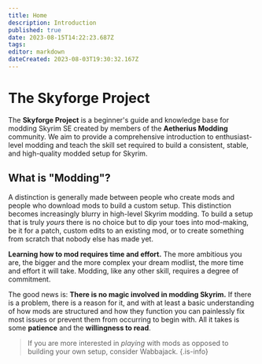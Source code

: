 ```yaml
---
title: Home
description: Introduction
published: true
date: 2023-08-15T14:22:23.687Z
tags: 
editor: markdown
dateCreated: 2023-08-03T19:30:32.167Z
---
```


# The Skyforge Project

The **Skyforge Project** is a beginner's guide and knowledge base for modding Skyrim SE created by members of the **Aetherius Modding** community. We aim to provide a comprehensive introduction to enthusiast-level modding and teach the skill set required to build a consistent, stable, and high-quality modded setup for Skyrim.

## What is "Modding"?

A distinction is generally made between people who create mods and people who download mods to build a custom setup. This distinction becomes increasingly blurry in high-level Skyrim modding. To build a setup that is truly *yours* there is no choice but to dip your toes into mod-making, be it for a patch, custom edits to an existing mod, or to create something from scratch that nobody else has made yet.

**Learning how to mod requires time and effort.** The more ambitious you are, the bigger and the more complex your dream modlist, the more time and effort it will take. Modding, like any other skill, requires a degree of commitment.

The good news is: **There is no magic involved in modding Skyrim.** If there is a problem, there is a reason for it, and with at least a basic understanding of how mods are structured and how they function you can painlessly fix most issues or prevent them from occurring to begin with. All it takes is some **patience** and the **willingness to read**.

> If you are more interested in *playing* with mods as opposed to building your own setup, consider Wabbajack.
{.is-info}
